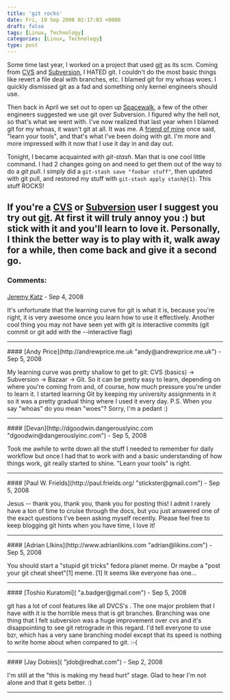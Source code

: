 ```yaml
---
title: 'git rocks'
date: Fri, 19 Sep 2008 02:17:03 +0000
draft: false
tags: [Linux, Technology]
categories: [Linux, Technology]
type: post
---
```


Some time last year, I worked on a project that used [git](http://git.or.cz/) as its scm. Coming from [CVS](http://www.nongnu.org/cvs/) and [Subversion](http://subversion.tigris.org/), I HATED git. I couldn't do the most basic things like revert a file deal with branches, etc. I blamed git for my whoas woes. I quickly dismissed git as a fad and something only kernel engineers should use.

Then back in April we set out to open up [Spacewalk](https://hosted.fedoraproject.org/spacewalk/), a few of the other engineers suggested we use git over Subversion. I figured why the hell not, so that's what we went with. I've now realized that last year when I blamed git for my whoas, it wasn't git at all. It was me. A [friend of mine](http://rkbloom.net/) once said, "learn your tools", and that's what I've been doing with git. I'm more and more impressed with it now that I use it day in and day out.

Tonight, I became acquainted with _git-stash_. Man that is one cool little command. I had 2 changes going on and need to get them out of the way to do a _git pull_. I simply did a `git-stash save "foobar stuff"`, then updated with git pull, and restored my stuff with `git-stash apply stash@{1}`. This stuff ROCKS!

If you're a [CVS](http://www.nongnu.org/cvs/) or [Subversion](http://subversion.tigris.org/) user I suggest you try out [git](http://git.or.cz/). At first it will truly annoy you :) but stick with it and you'll learn to love it. Personally, I think the better way is to play with it, walk away for a while, then come back and give it a second go.
---
### Comments:
#### 
[Jeremy Katz](http://katzj.livejournal.com "katzj@redhat.com") - <time datetime="2008-09-18 22:54:05">Sep 4, 2008</time>

It's unfortunate that the learning curve for git is what it is, because you're right, it is very awesome once you learn how to use it effectively. Another cool thing you may not have seen yet with git is interactive commits (git commit or git add with the --interactive flag)
<hr />
#### 
[Andy Price](http://andrewprice.me.uk "andy@andrewprice.me.uk") - <time datetime="2008-09-19 02:48:46">Sep 5, 2008</time>

My learning curve was pretty shallow to get to git: CVS (basics) -> Subversion -> Bazaar -> Git. So it can be pretty easy to learn, depending on where you're coming from and, of course, how much pressure you're under to learn it. I started learning Git by keeping my university assignments in it so it was a pretty gradual thing where I used it every day. P.S. When you say "whoas" do you mean "woes"? Sorry, I'm a pedant :)
<hr />
#### 
[Devan](http://dgoodwin.dangerouslyinc.com "dgoodwin@dangerouslyinc.com") - <time datetime="2008-09-19 08:00:25">Sep 5, 2008</time>

Took me awhile to write down all the stuff I needed to remember for daily workflow but once I had that to work with and a basic understanding of how things work, git really started to shine. "Learn your tools" is right.
<hr />
#### 
[Paul W. Frields](http://paul.frields.org/ "stickster@gmail.com") - <time datetime="2008-09-19 11:31:09">Sep 5, 2008</time>

Jesus -- thank you, thank you, thank you for posting this! I admit I rarely have a ton of time to cruise through the docs, but you just answered one of the exact questions I've been asking myself recently. Please feel free to keep blogging git hints when you have time, I love it!
<hr />
#### 
[Adrian LIkins](http://www.adrianlikins.com "adrian@likins.com") - <time datetime="2008-09-19 15:50:15">Sep 5, 2008</time>

You should start a "stupid git tricks" fedora planet meme. Or maybe a "post your git cheat sheet"\[1\] meme. \[1\] It seems like everyone has one...
<hr />
#### 
[Toshio Kuratomi]( "a.badger@gmail.com") - <time datetime="2008-09-19 16:08:13">Sep 5, 2008</time>

git has a lot of cool features like all DVCS's . The one major problem that I have with it is the horrible mess that is git branches. Branching was one thing that I felt subversion was a huge improvement over cvs and it's disappointing to see git retrograde in this regard. I'd tell everyone to use bzr, which has a very sane branching model except that its speed is nothing to write home about when compared to git. :-(
<hr />
#### 
[Jay Dobies]( "jdob@redhat.com") - <time datetime="2008-09-23 16:57:41">Sep 2, 2008</time>

I'm still at the "this is making my head hurt" stage. Glad to hear I'm not alone and that it gets better. :)
<hr />

